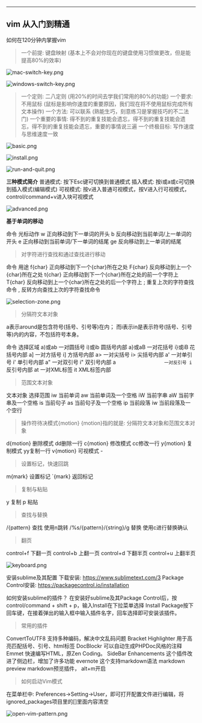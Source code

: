 
---
vim 从入门到精通
---

如何在120分钟内掌握vim
 
> 一个前提: 键盘映射 (基本上不会对你现在的键盘使用习惯做更改，但是能提高80%的效率)



![mac-switch-key.png](images%2Fmac-switch-key.png)



![windows-switch-key.png](images%2Fwindows-switch-key.png)



> 一个定则: 二八定则 (用20%的时间去学我们常用的80%的功能)
> 一个要求: 不用鼠标 (鼠标是影响你速度的重要原因，我们现在将不使用鼠标完成所有文本操作)
> 一个方法: 可以联系 (熟能生巧，刻意练习是掌握技巧的不二法门)
> 一个重要的事情: 得不到的重复技能会遗忘，得不到的重复技能会遗忘，得不到的重复技能会遗忘，重要的事情说三遍
> 一个终极目标: 写作速度与思维速度一致


![basic.png](images%2Fbasic.png)



![install.png](images%2Finstall.png)



![run-and-quit.png](images%2Frun-and-quit.png)



**三种模式简介**
普通模式: 按下Esc键可切换到普通模式
插入模式: 按i或a或c可切换到插入模式(编辑模式)
可视模式: 按v进入普通可视模式，按V进入行可视模式，control/command+v进入块可视模式



![advanced.png](images%2Fadvanced.png)



**基于单词的移动**

命令                      光标动作
w                正向移动到下一单词的开头
b                反向移动到当前单词/上一单词的开头
e                正向移动到当前单词/下一单词的结尾
ge               反向移动到上一单词的结尾


>对字符进行查找和通过查找进行移动

命令               用途
f{char}         正向移动到下一个{char}所在之处
F{char}         反向移动到上一个{char}所在之处
t{char}         正向移动到下一个{char}所在之处的前一个字符上
T{char}         反向移动到上一个{char}所在之处的后一个字符上
;               重复上次的字符查找命令
,               反转方向查找上次的字符查找命令



![selection-zone.png](images%2Fselection-zone.png)



>分隔符文本对象

a表示around是包含符号(括号、引号等)在内；
而i表示in是表示符号(括号、引号等)内的内容，不包括符号本身。

命令                 选择区域
a)或ab              一对圆括号
i)或ib              圆括号内部
a}或aB              一对花括号
i}或iB              花括号内部
a]                  一对方括号
i]                  方括号内部
a>                  一对尖括号
i>                  尖括号内部
a'                  一对单引号
i'                  单引号内部
a"                  一对双引号
i"                  双引号内部
a`                  一对反引号
i`                  反引号内部
at                  一对XML标签
it                  XML标签内部


> 范围文本对象

文本对象             选择范围
iw                  当前单词
aw                  当前单词及一个空格
iW                  当前字串
aW                  当前字串及一个空格
is                  当前句子
as                  当前句子及一个空格
ip                  当前段落
iw                  当前段落及一个空行


> 操作符待决模式{motion}
{motion}指的就是: 分隔符文本对象和范围文本对象

d{motion}     删除模式         dd删除一行
c{motion}     修改模式         cc修改一行
y{motion}     复制模式         yy复制一行
v{motion}     可视模式           -


> 设置标记，快速回跳

m{mark}      设置标记
`{mark}      返回标记


> 复制与粘贴

y  复制
p  粘贴

> 查找与替换

/{pattern}                      查找     使用n跳转
/%s/{pattern}/{string}/g        替换     使用c进行替换确认


> 翻页

control+f      下翻一页
control+b      上翻一页
control+d      下翻半页
control+u      上翻半页



![keyboard.png](images%2Fkeyboard.png)



安装sublime及其配置
下载安装: https://www.sublimetext.com/3
Package Control安装: https://packagecontrol.io/installation

如何安装sublime的插件？
在安装好sublime及其Package Control后，按control/command + shift + p，输入Install在下拉菜单选择
Install Package按下回车键，在接着弹出的输入框中输入插件名字，回车选择即可安装该插件。

>常用的插件

ConvertToUTF8           支持多种编码，解决中文乱码问题
Bracket Highlighter     用于高亮匹配括号、引号、html标签
DocBlockr               可以自动生成PHPDoc风格的注释
Emmet                   快速编写HTML，原Zen Coding。
SideBar Enhancements    这个插件改进了侧边栏，增加了许多功能
evernote                这个支持markdown语法
markdown preview        markdown预览插件， alt+m开启


> 如何启动Vim模式

在菜单栏中: Preferences->Setting->User，即可打开配置文件进行编辑，将ignored_packages项目里的[]里面内容清空



![open-vim-pattern.png](images%2Fopen-vim-pattern.png)